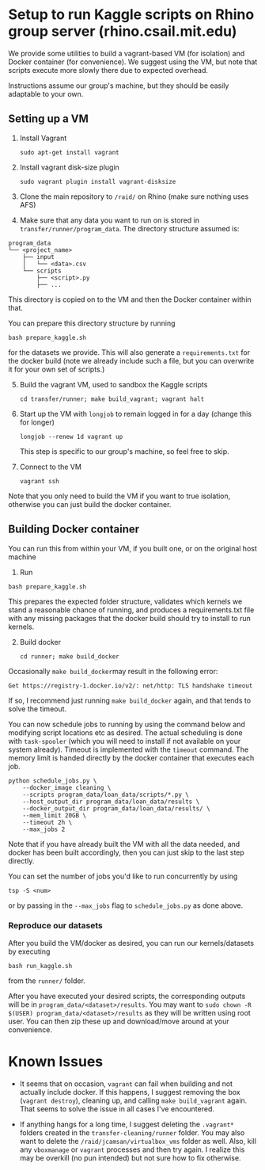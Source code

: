 # Setup to run Kaggle scripts on Rhino group server (rhino.csail.mit.edu)

We provide some utilities to build a vagrant-based VM (for isolation)
and Docker container (for convenience). We suggest using
the VM, but note that scripts execute more slowly there due to
expected overhead.

Instructions assume our group's machine, but they should
be easily adaptable to your own.


## Setting up a VM

1. Install Vagrant
    ```
    sudo apt-get install vagrant
    ```
2. Install vagrant disk-size plugin
    ```
    sudo vagrant plugin install vagrant-disksize
    ```
3. Clone the main repository to `/raid/` on Rhino (make sure nothing uses AFS)

4. Make sure that any data you want to run on is stored in
   `transfer/runner/program_data`.
   The directory structure assumed is:

```
program_data
└── <project_name>
    ├── input
    │   └── <data>.csv
    └── scripts
        ├── <script>.py
        ├── ...
```

This directory is copied on to the VM and then the Docker container within that.

You can prepare this directory structure by running

```
bash prepare_kaggle.sh
```

for the datasets we provide. This will also generate a `requirements.txt`
for the docker build (note we already include such a file,
but you can overwrite
it for your own set of scripts.)

5. Build the vagrant VM, used to sandbox the Kaggle scripts
    ```
    cd transfer/runner; make build_vagrant; vagrant halt
    ```
6. Start up the VM with `longjob` to remain logged in for a day (change this for longer)
    ```
    longjob --renew 1d vagrant up
    ```
    This step is specific to our group's machine, so feel free to skip.

7. Connect to the VM
    ```
    vagrant ssh
    ```

Note that you only need to build the VM if you want to true isolation,
otherwise you can just build the docker container.  

## Building Docker container
You can run this from within your VM, if you built one, or on
the original host machine

1. Run

`bash prepare_kaggle.sh`


This prepares the expected folder structure, validates which kernels we
stand a reasonable chance of running, and produces a requirements.txt
file with any missing packages that the docker build should try
to install to run kernels.

2. Build docker
    ```
    cd runner; make build_docker
    ```

Occasionally `make build_docker`may result in the following error:

```
Get https://registry-1.docker.io/v2/: net/http: TLS handshake timeout
```

If so, I recommend just running `make build_docker` again, and that
tends to solve the timeout.


You can now schedule jobs to running by using the command below
and modifying script locations etc as desired.
The actual scheduling is done with
`task-spooler` (which you will need to install if not available
on your system already). Timeout is
implemented with the `timeout` command.
The memory limit is handed directly by the
docker container that executes each job.

```
python schedule_jobs.py \
    --docker_image cleaning \
    --scripts program_data/loan_data/scripts/*.py \
    --host_output_dir program_data/loan_data/results \
    --docker_output_dir program_data/loan_data/results/ \
    --mem_limit 20GB \
    --timeout 2h \
    --max_jobs 2
```

Note that if you have already built the VM with all the data needed, and docker has been built accordingly, then
you can just skip to the last step directly.

You can set the number of jobs you'd like to run concurrently by using

```
tsp -S <num>
```

or by passing in the `--max_jobs` flag to `schedule_jobs.py` as done above.


### Reproduce our datasets
After you build the VM/docker as desired, you can run our kernels/datasets by executing

```
bash run_kaggle.sh
```

from the `runner/` folder.


After you have executed your desired scripts, the corresponding outputs
will be in `program_data/<dataset>/results`. You may want to
`sudo chown -R $(USER) program_data/<dataset>/results` as they will be written
using root user. You can then zip these up and download/move around at your convenience.

# Known Issues

* It seems that on occasion, `vagrant` can fail when building and not actually include docker. If this happens, I suggest removing the box (`vagrant destroy`), cleaning up, and calling `make build_vagrant` again. That seems to solve the issue in all cases I've encountered.

* If anything hangs for a long time, I suggest deleting the `.vagrant*`
folders created in the `transfer-cleaning/runner` folder. You may also want
to delete the `/raid/jcamsan/virtualbox_vms` folder as well. Also, kill any
`vboxmanage` or `vagrant` processes and then try again. I realize this may be
overkill (no pun intended) but not sure how to fix otherwise.
